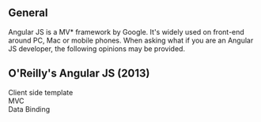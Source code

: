 General
------------
Angular JS is a MV* framework by Google. It's widely used on front-end around PC, Mac or mobile phones.
When asking what if you are an Angular JS developer, the following opinions may be provided.

O'Reilly's Angular JS (2013)
-------------------------------
   Client side template    
   MVC    
   Data Binding    
   
